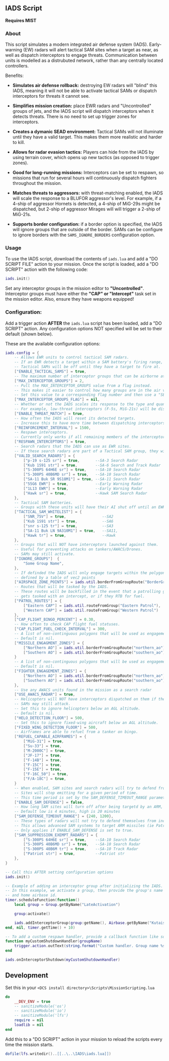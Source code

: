 ## IADS Script

<b>Requires MIST</b>

### About

This script simulates a modern integrated air defense system (IADS). Early-warning (EW) radars will alert tactical SAM sites when a target as near, as well as dispatch interceptors to engage threats. Communication between units is modelled as a distrubuted network, rather than any centrally located controllers.

Benefits:

- <b>Simulates air defense rollback:</b> destroying EW radars will "blind" this IADS, meaning it will not be able to activate tactical SAMs or dispatch interceptors for threats it cannot see.

- <b>Simplifies mission creation:</b> place EWR radars and "Uncontrolled" groups of jets, and the IADS script will dispatch interceptors when it detects threats. There is no need to set up trigger zones for interceptors.

- <b>Creates a dymanic SEAD environment:</b> Tactical SAMs will not illuminate until they have a valid target. This makes them more realistic and harder to kill.

- <b>Allows for radar evasion tactics:</b> Players can hide from the IADS by using terrain cover, which opens up new tactics (as opposed to trigger zones).

- <b>Good for long-running missions:</b> Interceptors can be set to respawn, so missions that run for several hours will continuously dispatch fighters throughout the mission.

- <b>Matches threats to aggressors:</b> with threat-matching enabled, the IADS will scale the response to a BLUFOR aggressor's level. For example, if a 4-ship of aggressor Hornets is detected, a 4-ship of MiG-29s might be dispatched, but 2-ship of aggressor Mirages will will trigger a 2-ship of MiG-21s.

- <b>Supports border configuration:</b> if a border option is specified, the IADS will ignore groups that are outside of the border. SAMs can be configure to ignore borders with the `SAMS_IGNORE_BORDERS` configuration option.

### Usage

To use the IADS script, download the contents of `iads.lua` and add a "DO SCRIPT FILE" action to your mission. Once the script is loaded, add a "DO SCRIPT" action with the following code:

```lua
iads.init()
```

Set any interceptor groups in the mission editor to <b>"Uncontrolled"</b>. Interceptor groups must have either the <b>"CAP" or "Intercept"</b> task set in the mission editor. Also, ensure they have weapons equipped!

### Configuration:

Add a trigger action <b>AFTER</b> the `iads.lua` script has been loaded, add a "DO SCRIPT" action. Any configuration options NOT specified will be set to their default (shown below).

These are the available configuration options:

```lua
iads.config = {
	-- Allows EWR units to control tactical SAM radars.
	-- If an EWR detects a target within a SAM battery's firing range, it will tell the SAM to illuminate and engage.
	-- Tactical SAMs will be off until they have a target to fire at.
	["ENABLE_TACTICAL_SAMS"] = true,
	-- The maximum number of interceptor groups that can be airborne at one time.
	["MAX_INTERCEPTOR_GROUPS"] = 2,
	-- Pull the MAX_INTERCEPTOR_GROUPS value from a flag instead.
	-- This makes it easier to control how many groups are in the air via triggers.
	-- Set this value to a corresponding flag number and then use a "SET FLAG VALUE" action to control the value.
	["MAX_INTERCEPTOR_GROUPS_FLAG"] = nil,
	-- Whether or not the IADS scales its response to the type and quantity of target aircraft.
	-- For example, low-threat interceptors (F-5s, MiG-21s) will be dispatched against A-10s, but MiG-29s will be dispatched against hornets.
	["ENABLE_THREAT_MATCH"] = true,
	-- How often the IADS will reset its detected targets.
	-- Increase this to have more time between dispatching interceptors, decrease it to dispatch interceptors more frequently.
	["REINFORCEMENT_INTERVAL"] = 1500,
	-- Respawn interceptors.
	-- Currently only works if all remaining members of the interceptor group land at an airfield.
	["RESPAWN_INTERCEPTORS"] = true,
	-- Search radars that the IADS can use as EWR sites.
	-- If these search radars are part of a Tactical SAM group, they will NOT be able to act as EWR sites.
	["VALID_SEARCH_RADARS"] = {
		["p-19 s-125 sr"] = true,       --SA-3 Search Radar
		["Kub 1S91 str"] = true,        --SA-6 Search and Track Radar
		["S-300PS 64H6E sr"] = true,    --SA-10 Search Radar
		["S-300PS 40B6MD sr"] = true,   --SA-10 Search Radar
		["SA-11 Buk SR 9S18M1"] = true, --SA-11 Search Radar
		["55G6 EWR"] = true,            --Early Warning Radar
		["1L13 EWR"] = true,            --Early Warning Radar
		["Hawk sr"] = true,             --Hawk SAM Search Radar
	},
	-- Tactical SAM batteries.
	-- Groups with these units will have their AI shut off until an EWR site instructs them to illuminate.
	["TACTICAL_SAM_WHITELIST"] = {
		["SNR_75V"] = true,                --SA2
		["Kub 1S91 str"] = true,           --SA6
		["snr s-125 tr"] = true,           --SA3
		["SA-11 Buk LN 9A310M1"] = true,   --SA11,
		["Hawk tr"] = true,                --Hawk
	},
	-- Groups that will NOT have interceptors launched against them.
	-- Useful for preventing attacks on tankers/AWACS/Drones.
	-- SAMs may still activate.
	["IGNORE_GROUPS"]  {
		"Some Group Name",
    },
    -- If definded the IADS will only engage targets within the polygon
    -- defined by a table of vec2 points
    ["AIRSPACE_ZONE_POINTS"] = iads.util.borderFromGroupRoute("BorderGroup"),
	-- Routes that will be tasked by the IADS.
	-- These routes will be backfilled in the event that a patrolling group
	-- gets tasked with an intercept, or if they RTB for fuel.
	["PATROL_ROUTES"] = {
		["Eastern CAP"] = iads.util.routeFromGroup("Eastern Patrol"),
		["Western CAP"] = iads.util.routeFromGroup("Western Patrol")
	},
	["CAP_FLIGHT_BINGO_PERCENT"] = 0.30,
	-- How often to check CAP flight fuel statuses.
	["CAP_FLIGHT_FUEL_CHECK_INTERVAL"] = 300,
	-- A list of non-continguous polygons that will be used as engagement zones.
    -- Default is nil.
	["MISSILE_ENGAGMENT_ZONES"] = {
		["Northern AO"] = iads.util.borderFromGroupRoute("northern_ao"),
        ["Southern AO"] = iads.util.borderFromGroupRoute("southern_ao"),
	}
	-- A list of non-continguous polygons that will be used as engagement zones.
    -- Default is nil.
    ["FIGHTER_ENGAGEMENT_ZONES"] = {
		["Northern AO"] = iads.util.borderFromGroupRoute("northern_ao"),
        ["Southern AO"] = iads.util.borderFromGroupRoute("southern_ao"),
	},
	-- Use any AWACS units found in the mission as a search radar
	["USE_AWACS_RADAR"] = true,
	-- Helicopters will NOT have interceptors dispatched on them if they are detected under this height in feet.
	-- SAMs may still attack.
	-- Set this to ignore helicopters below an AGL altitude.
	-- Default is nil.
	["HELO_DETECTION_FLOOR"] = 500,
	-- Set this to ignore fixed-wing aircraft below an AGL altitude.
	["FIXED_WING_DETECTION_FLOOR"] = 500,
	-- Airframes are able to refuel from a tanker on bingo.
	["REFUEL_CAPABLE_AIRFRAMES"] = {
		["MiG-31"] = true,
		["Su-33"] = true,
		["M-2000C"] = true,
		["JF-17"] = true,
		["F-14B"] = true,
		["F-15C"] = true,
		["F-15E"] = true,
		["F-16C_50"] = true,
		["F/A-18C"] = true,
	}
	-- When enabled, SAM sites and search radars will try to defend from incoming anti-radiation missiles.
	-- Sites will stop emitting for a given period of time.
	-- This time period is set by the SAM_DEFENSE_TIMEOUT_RANGE parameter.
	["ENABLE_SAM_DEFENSE"] = false,
    -- How long SAM sites will turn off after being targetd by an ARM, in a low-high range.
	-- Default low is 4 minutes, high is 20 minutes
	["SAM_DEFENSE_TIMEOUT_RANGE"] = {240, 1200},
	-- These types of radars will not try to defend themselves from incoming ARMs.
	-- This allows advanced SAM systems to target ARM missiles (ie Patriot and SA10).
	-- Only applies if ENABLE_SAM_DEFENSE is set to true.
	["SAM_SUPPRESSION_EXEMPT_RADARS"] = {
		["S-300PS 64H6E sr"] = true,	--SA-10 Search Radar
		["S-300PS 40B6MD sr"] = true,	--SA-10 Search Radar
		["S-300PS 40B6M tr"] = true,    --SA-10 Track Radar
		["Patriot str"] = true,         --Patriot str
	},
}

-- Call this AFTER setting configuration options
iads.init()

-- Example of adding an interceptor group after initializing the IADS.
-- In this example, we activate a group, then provide the group's name
-- and home airbase id.
timer.scheduleFunction(function()
	local group = Group.getByName("LateActivation")

	group:activate()

	iads.addInterceptorGroup(group:getName(), Airbase.getByName("Kutaisi"):getID())
end, nil, timer.getTime() + 10)

-- To add a custom respawn handler, provide a callback function like so:
function myCustomShutdownHandler(groupName)
	trigger.action.outText(string.format("Custom handler. Group name %s", groupName), 30)
end

iads.onInterceptorShutdown(myCustomShutdownHandler)
```

## Development

Set this in your `<DCS install directory>\Scripts\MissionScripting.lua`

```lua
do
    __DEV_ENV = true
    -- sanitizeModule('os')
    -- sanitizeModule('io')
    -- sanitizeModule('lfs')
    require = nil
    loadlib = nil
end
```

Add this to a "DO SCRIPT" action in your mission to reload the scripts every time the mission starts.

```lua
dofile(lfs.writedir()..[[..\..\IADS\iads.lua]])
```
